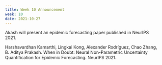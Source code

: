 ```yaml
---
title: Week 10 Announcement
week: 10
date: 2021-10-27
---
```


Akash will present an epidemic forecasting paper published in NeurIPS 2021.

Harshavardhan Kamarthi, Lingkai Kong, Alexander Rodríguez, Chao Zhang, B. Aditya Prakash. When in Doubt: Neural Non-Parametric Uncertainty Quantification for Epidemic Forecasting. NeurIPS 2021.
